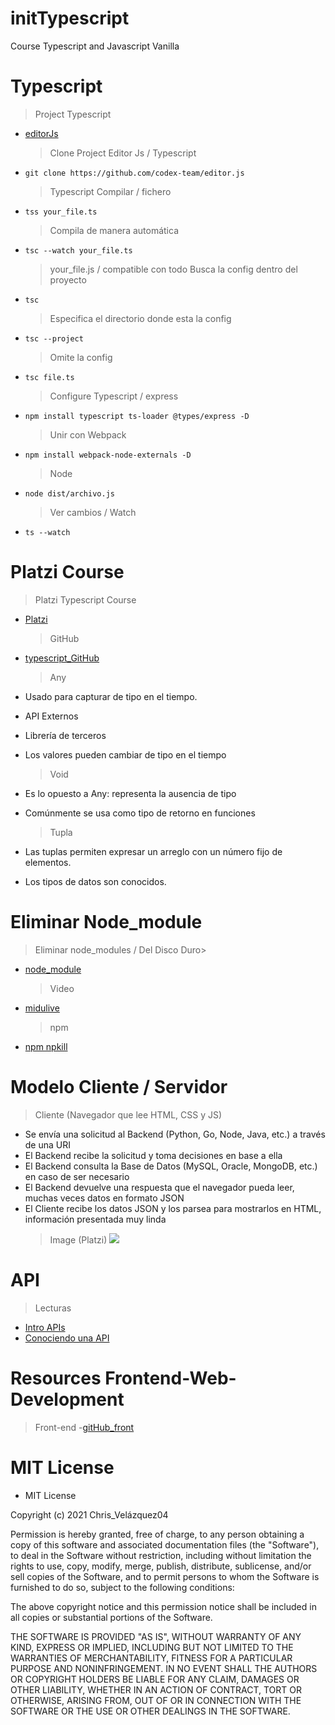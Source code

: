# initTypescript

Course Typescript and Javascript Vanilla

# Typescript

> Project Typescript

- [editorJs](https://editorjs.io/)
  > Clone Project Editor Js / Typescript
- `git clone https://github.com/codex-team/editor.js`
  > Typescript Compilar / fichero
- `tss your_file.ts`
  > Compila de manera automática
- `tsc --watch your_file.ts`
  > your_file.js / compatible con todo
  > Busca la config dentro del proyecto
- `tsc`
  > Especifica el directorio donde esta la config
- `tsc --project`
  > Omite la config
- `tsc file.ts`
  > Configure Typescript / express
- `npm install typescript ts-loader @types/express -D`
  > Unir con Webpack
- `npm install webpack-node-externals -D`
  > Node
- `node dist/archivo.js`
  > Ver cambios / Watch
- `ts --watch`

# Platzi Course

> Platzi Typescript Course

- [Platzi](https://platzi.com)

  > GitHub

- [typescript_GitHub](https://github.com/luixaviles/platzi-typescript)
  > Any
- Usado para capturar de tipo en el tiempo.
- API Externos
- Librería de terceros
- Los valores pueden cambiar de tipo en el tiempo
  > Void
- Es lo opuesto a Any: representa la ausencia de tipo
- Comúnmente se usa como tipo de retorno en funciones
  > Tupla
- Las tuplas permiten expresar un arreglo con un número fijo de elementos.
- Los tipos de datos son conocidos.

# Eliminar Node_module

> Eliminar node_modules / Del Disco Duro>

- [node_module](https://www.npmjs.com/package/npkill)
  > Video
- [midulive](https://www.youtube.com/watch?v=G9d9FCcdbgA)
  > npm
- [npm npkill](https://www.npmjs.com/package/npkill)

# Modelo Cliente / Servidor

> Cliente (Navegador que lee HTML, CSS y JS)

- Se envía una solicitud al Backend (Python, Go, Node, Java, etc.) a través de una URI
- El Backend recibe la solicitud y toma decisiones en base a ella
- El Backend consulta la Base de Datos (MySQL, Oracle, MongoDB, etc.) en caso de ser necesario
- El Backend devuelve una respuesta que el navegador pueda leer, muchas veces datos en formato JSON
- El Cliente recibe los datos JSON y los parsea para mostrarlos en HTML, información presentada muy linda
  > Image (Platzi)
  > ![](https://i.stack.imgur.com/mcTKf.jpg)

# API

> Lecturas

- [Intro APIs](https://platzi.com/clases/1751-webscraping/24807-introduccion-a-apis/)
- [Conociendo una API](https://platzi.com/clases/1653-digital-ocean/21724-conociendo-una-api/)

# Resources Frontend-Web-Development

> Front-end -[gitHub_front](https://github.com/RitikPatni/Front-End-Web-Development-Resources)

# MIT License

- MIT License

Copyright (c) 2021 Chris_Velázquez04

Permission is hereby granted, free of charge, to any person obtaining a copy
of this software and associated documentation files (the "Software"), to deal
in the Software without restriction, including without limitation the rights
to use, copy, modify, merge, publish, distribute, sublicense, and/or sell
copies of the Software, and to permit persons to whom the Software is
furnished to do so, subject to the following conditions:

The above copyright notice and this permission notice shall be included in all
copies or substantial portions of the Software.

THE SOFTWARE IS PROVIDED "AS IS", WITHOUT WARRANTY OF ANY KIND, EXPRESS OR
IMPLIED, INCLUDING BUT NOT LIMITED TO THE WARRANTIES OF MERCHANTABILITY,
FITNESS FOR A PARTICULAR PURPOSE AND NONINFRINGEMENT. IN NO EVENT SHALL THE
AUTHORS OR COPYRIGHT HOLDERS BE LIABLE FOR ANY CLAIM, DAMAGES OR OTHER
LIABILITY, WHETHER IN AN ACTION OF CONTRACT, TORT OR OTHERWISE, ARISING FROM,
OUT OF OR IN CONNECTION WITH THE SOFTWARE OR THE USE OR OTHER DEALINGS IN THE
SOFTWARE.
